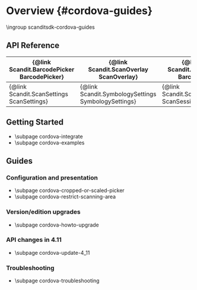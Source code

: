 Overview         			{#cordova-guides}
===================================
\ingroup scanditsdk-cordova-guides

## API Reference


| {@link Scandit.BarcodePicker BarcodePicker} | {@link Scandit.ScanOverlay ScanOverlay}             | {@link Scandit.Barcode Barcode}                 |
|---------------------------------------------|-----------------------------------------------------|-------------------------------------------------|
| {@link Scandit.ScanSettings ScanSettings}   | {@link Scandit.SymbologySettings SymbologySettings} | {@link Scandit.ScanSession ScanSession}         |


## Getting Started

* \subpage cordova-integrate
* \subpage cordova-examples

## Guides

### Configuration and presentation

* \subpage cordova-cropped-or-scaled-picker
* \subpage cordova-restrict-scanning-area

### Version/edition upgrades

* \subpage cordova-howto-upgrade

### API changes in 4.11

* \subpage cordova-update-4_11

### Troubleshooting

* \subpage cordova-troubleshooting





